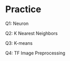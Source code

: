 # Practice 
Q1: Neuron                                      
          
Q2: K Nearest Neighbors    
  
Q3: K-means 
 
Q4: TF Image Preprocessing     
